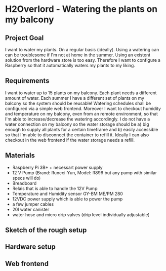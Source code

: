 # H2Overlord - Watering the plants on my balcony
## Project Goal
I want to water my plants. On a regular basis (ideally). 
Using a watering can can be troublesome if I'm not at home in the summer. 
Using an existent solution from the hardware store is too easy.
Therefore I want to configure a Raspberry so that  it automatically waters my plants to my liking. 

##  Requirements
I want to water up to 15 plants on my balcony. Each plant needs a different amount of water. 
Each summer I have a different set of plants on my balcony so the system should be reusable!
Watering schedules shall be configured via a simple web frontend. Moreover I want to checkout humidity and temperature on my balcony, even from an remote environment, so that I'm able to increase/decrease the watering accordingly.
I do not have a water connection on my balcony so the water storage should be a) big enough to supply all plants for a certain timeframe and b) easily accessible so that I'm able to disconnect the container to refill it.
Ideally I can also checkout in the web frontend if the water storage needs a refill.

## Materials
- Raspberry Pi 3B+ + necessart power supply
- 12 V Pump (Brand: Runcci-Yun, Model: R896 but any pump with similar specs will do)
- Breadboard
- Relais that is able to handle the 12V Pump 
- Temperature and Humidity sensor GY-BM ME/PM 280
- 12VDC power supply which is able to power the pump 
- a few jumper cables 
- 20l water canister
- water hose and micro drip valves (drip level individually adjustable)

## Sketch of the rough setup


## Hardware setup


## Web frontend 

